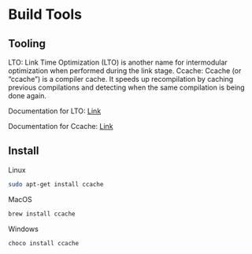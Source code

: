# Build Tools

## Tooling

LTO: Link Time Optimization (LTO) is another name for intermodular optimization when performed during the link stage.
Ccache: Ccache (or “ccache”) is a compiler cache. It speeds up recompilation by caching previous compilations and detecting when the same compilation is being done again.

Documentation for LTO: [Link](https://llvm.org/docs/LinkTimeOptimization.html)

Documentation for Ccache: [Link](https://github.com/ccache/ccache)

## Install

Linux

```bash
sudo apt-get install ccache
```

MacOS

```bash
brew install ccache
```

Windows

```bash
choco install ccache
````
